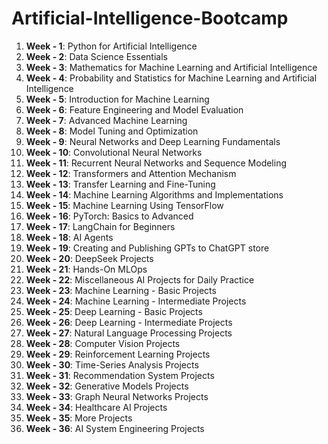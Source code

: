 # Artificial-Intelligence-Bootcamp

1. **Week - 1**: Python for Artificial Intelligence  
2. **Week - 2**: Data Science Essentials  
3. **Week - 3**: Mathematics for Machine Learning and Artificial Intelligence  
4. **Week - 4**: Probability and Statistics for Machine Learning and Artificial Intelligence  
5. **Week - 5**: Introduction for Machine Learning  
6. **Week - 6**: Feature Engineering and Model Evaluation  
7. **Week - 7**: Advanced Machine Learning  
8. **Week - 8**: Model Tuning and Optimization  
9. **Week - 9**: Neural Networks and Deep Learning Fundamentals  
10. **Week - 10**: Convolutional Neural Networks  
11. **Week - 11**: Recurrent Neural Networks and Sequence Modeling  
12. **Week - 12**: Transformers and Attention Mechanism  
13. **Week - 13**: Transfer Learning and Fine-Tuning  
14. **Week - 14**: Machine Learning Algorithms and Implementations  
15. **Week - 15**: Machine Learning Using TensorFlow  
16. **Week - 16**: PyTorch: Basics to Advanced  
17. **Week - 17**: LangChain for Beginners  
18. **Week - 18**: AI Agents  
19. **Week - 19**: Creating and Publishing GPTs to ChatGPT store  
20. **Week - 20**: DeepSeek Projects  
21. **Week - 21**: Hands-On MLOps  
22. **Week - 22**: Miscellaneous AI Projects for Daily Practice  
23. **Week - 23**: Machine Learning - Basic Projects  
24. **Week - 24**: Machine Learning - Intermediate Projects  
25. **Week - 25**: Deep Learning - Basic Projects  
26. **Week - 26**: Deep Learning - Intermediate Projects  
27. **Week - 27**: Natural Language Processing Projects  
28. **Week - 28**: Computer Vision Projects  
29. **Week - 29**: Reinforcement Learning Projects  
30. **Week - 30**: Time-Series Analysis Projects  
31. **Week - 31**: Recommendation System Projects  
32. **Week - 32**: Generative Models Projects  
33. **Week - 33**: Graph Neural Networks Projects  
34. **Week - 34**: Healthcare AI Projects  
35. **Week - 35**: More Projects  
36. **Week - 36**: AI System Engineering Projects
